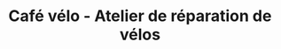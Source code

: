 ---
title: "Café vélo - Atelier de réparation de vélos"
url: /capbreton/cafe-velo-atelier-de-reparation-de-velos/
shop: shop
---